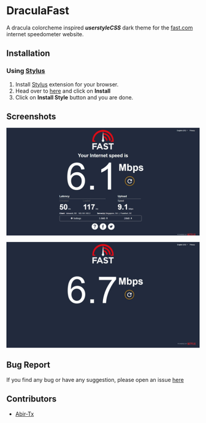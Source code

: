 # DraculaFast

A dracula colorcheme inspired **_userstyleCSS_** dark theme for the [fast.com](https://fast.com) internet speedometer website.

## Installation

### Using [Stylus](https://add0n.com/stylus.html)

1. Install [Stylus](https://add0n.com/stylus.html) extension for your browser.
2. Head over to [here](https://userstyles.world/style/8066/dracula-dark-theme-for-fast-com) and click on **Install**
3. Click on **Install Style** button and you are done.

## Screenshots

![fast.com screen 1](../.github/fast.com_dracula_dark_theme.jpeg)

![fast.com screen 2 - basic interface](../.github/fast.com_dracula_dark_theme-basic_interface.jpeg)

## Bug Report

If you find any bug or have any suggestion, please open an issue [here](https://github.com/Abir-Tx/DraculaFast/issues/new)

## Contributors

- [Abir-Tx](https://github.com/abir-tx)
